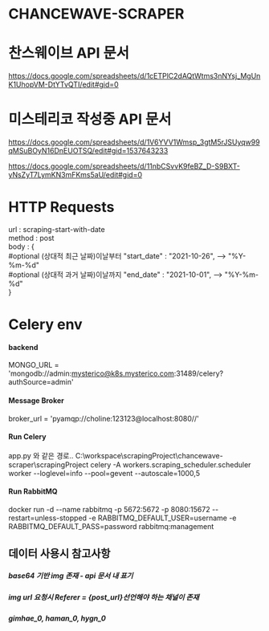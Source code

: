 # CHANCEWAVE-SCRAPER

# 찬스웨이브 API 문서  
https://docs.google.com/spreadsheets/d/1cETPlC2dAQtWtms3nNYsj_MgUnK1UhopVM-DtYTvQTI/edit#gid=0


# 미스테리코 작성중 API 문서  
https://docs.google.com/spreadsheets/d/1V6YVV1Wmsp_3gtM5rJSUyqw99qMSuBOyN16DnEUOTSQ/edit#gid=1537643233

https://docs.google.com/spreadsheets/d/11nbCSvvK9feBZ_D-S9BXT-yNsZyT7LymKN3mFKms5aU/edit#gid=0


# HTTP Requests

url : scraping-start-with-date  
method : post  
body : {  
    #optional  (상대적 최근 날짜)이날부터
    "start_date" : "2021-10-26",  --> "%Y-%m-%d"  
    #optional  (상대적 과거 날짜)이날까지
    "end_date" : "2021-10-01",  --> "%Y-%m-%d"  
}

#  

# Celery env
#### backend  
MONGO_URL = 'mongodb://admin:mysterico@k8s.mysterico.com:31489/celery?authSource=admin'  

#### Message Broker  
broker_url = 'pyamqp://choline:123123@localhost:8080//'  

#### Run Celery
app.py 와 같은 경로.. C:\workspace\scrapingProject\chancewave-scraper\scrapingProject
celery -A workers.scraping_scheduler.scheduler worker --loglevel=info --pool=gevent --autoscale=1000,5


#### Run RabbitMQ
docker run -d --name rabbitmq -p 5672:5672 -p 8080:15672 --restart=unless-stopped -e RABBITMQ_DEFAULT_USER=username -e RABBITMQ_DEFAULT_PASS=password rabbitmq:management  

## 데이터 사용시 참고사항

##### base64 기반 img 존재 - api 문서 내 표기
##### img url 요청시 Referer = {post_url}선언해야 하는 채널이 존재 
##### gimhae_0, haman_0, hygn_0
